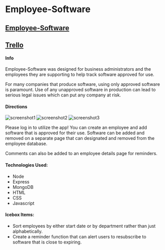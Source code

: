 <h1>Employee-Software</h1>
<h2><a href="https://employee-software-sei.herokuapp.com/employees#">Employee-Software</a></h2>
<h2><a href="https://trello.com/b/TGXxV4aZ/sei-project-2-employee-software">Trello</a></h2>
<h4>Info</h4>
<p>Employee-Software was designed for business administrators and the employees they are supporting to help track software approved for use.</p>
<p>For many companies that produce software, using only approved software is paramount. Use of any unapproved software in production can lead to serious legal issues which can put any company at risk.</p>
<h4>Directions</h4>
<img src="https://i.imgur.com/N9NAAR3.png" alt="screenshot1">
<img src="https://i.imgur.com/P83B8Xc.png" alt="screenshot2">
<img src="https://i.imgur.com/alHt4No.png" alt="screenshot3">
<p>Please log in to utilize the app! You can create an employee and add software that is approved for their use. Software can be added and removed on a separate page that can designated and removed from the employee database.</p>
<p>Comments can also be added to an employee details page for reminders.</p>
<h4>Technologies Used:</h4>
<ul>
    <li>Node</li>
    <li>Express</li>
    <li>MongoDB</li>
    <li>HTML</li>
    <li>CSS</li>
    <li>Javascript</li>
</ul>
<h4>Icebox Items:</h4>
<ul>
    <li>Sort employees by either start date or by department rather than just alphabetically.</li>
    <li>Create a reminder function that can alert users to resubscribe to software that is close to expiring.</li>
</ul>